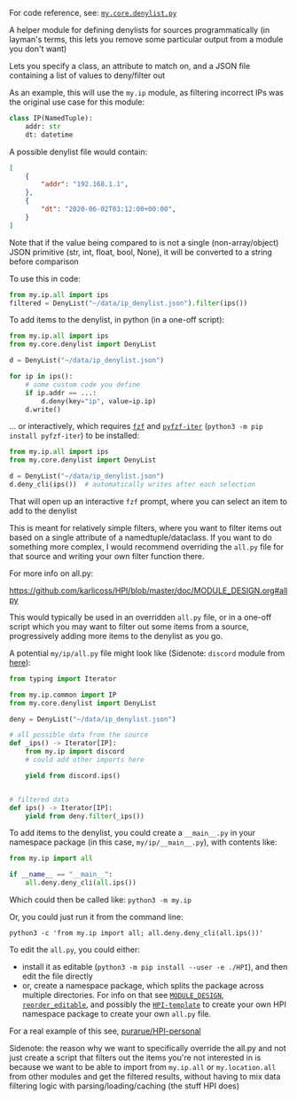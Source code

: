 For code reference, see: [`my.core.denylist.py`](../my/core/denylist.py)

A helper module for defining denylists for sources programmatically (in layman's terms, this lets you remove some particular output from a module you don't want)

Lets you specify a class, an attribute to match on,
and a JSON file containing a list of values to deny/filter out

As an example, this will use the `my.ip` module, as filtering incorrect IPs was the original use case for this module:

```python
class IP(NamedTuple):
    addr: str
    dt: datetime
```

A possible denylist file would contain:

```json
[
    {
        "addr": "192.168.1.1",
    },
    {
        "dt": "2020-06-02T03:12:00+00:00",
    }
]
```

Note that if the value being compared to is not a single (non-array/object) JSON primitive
(str, int, float, bool, None), it will be converted to a string before comparison

To use this in code:

```python
from my.ip.all import ips
filtered = DenyList("~/data/ip_denylist.json").filter(ips())
```

To add items to the denylist, in python (in a one-off script):

```python
from my.ip.all import ips
from my.core.denylist import DenyList

d = DenyList("~/data/ip_denylist.json")

for ip in ips():
    # some custom code you define
    if ip.addr == ...:
        d.deny(key="ip", value=ip.ip)
    d.write()
```

... or interactively, which requires [`fzf`](https://github.com/junegunn/fzf) and [`pyfzf-iter`](https://pypi.org/project/pyfzf-iter/) (`python3 -m pip install pyfzf-iter`) to be installed:

```python
from my.ip.all import ips
from my.core.denylist import DenyList

d = DenyList("~/data/ip_denylist.json")
d.deny_cli(ips())  # automatically writes after each selection
```

That will open up an interactive `fzf` prompt, where you can select an item to add to the denylist

This is meant for relatively simple filters, where you want to filter items out
based on a single attribute of a namedtuple/dataclass. If you want to do something
more complex, I would recommend overriding the `all.py` file for that source and
writing your own filter function there.

For more info on all.py:

https://github.com/karlicoss/HPI/blob/master/doc/MODULE_DESIGN.org#allpy

This would typically be used in an overridden `all.py` file, or in a one-off script
which you may want to filter out some items from a source, progressively adding more
items to the denylist as you go.

A potential `my/ip/all.py` file might look like (Sidenote: `discord` module from [here](https://github.com/purarue/HPI)):

```python
from typing import Iterator

from my.ip.common import IP
from my.core.denylist import DenyList

deny = DenyList("~/data/ip_denylist.json")

# all possible data from the source
def _ips() -> Iterator[IP]:
    from my.ip import discord
    # could add other imports here

    yield from discord.ips()


# filtered data
def ips() -> Iterator[IP]:
    yield from deny.filter(_ips())
```

To add items to the denylist, you could create a `__main__.py` in your namespace package (in this case, `my/ip/__main__.py`), with contents like:

```python
from my.ip import all

if __name__ == "__main__":
    all.deny.deny_cli(all.ips())
```

Which could then be called like: `python3 -m my.ip`

Or, you could just run it from the command line:

```
python3 -c 'from my.ip import all; all.deny.deny_cli(all.ips())'
```

To edit the `all.py`, you could either:

- install it as editable (`python3 -m pip install --user -e ./HPI`), and then edit the file directly
- or, create a namespace package, which splits the package across multiple directories. For info on that see [`MODULE_DESIGN`](https://github.com/karlicoss/HPI/blob/master/doc/MODULE_DESIGN.org#namespace-packages), [`reorder_editable`](https://github.com/purarue/reorder_editable), and possibly the [`HPI-template`](https://github.com/purarue/HPI-template) to create your own HPI namespace package to create your own `all.py` file.

For a real example of this see, [purarue/HPI-personal](https://github.com/purarue/HPI-personal/blob/master/my/ip/all.py)

Sidenote: the reason why we want to specifically override
the all.py and not just create a script that filters out the items you're
not interested in is because we want to be able to import from `my.ip.all`
or `my.location.all` from other modules and get the filtered results, without
having to mix data filtering logic with parsing/loading/caching (the stuff HPI does)
